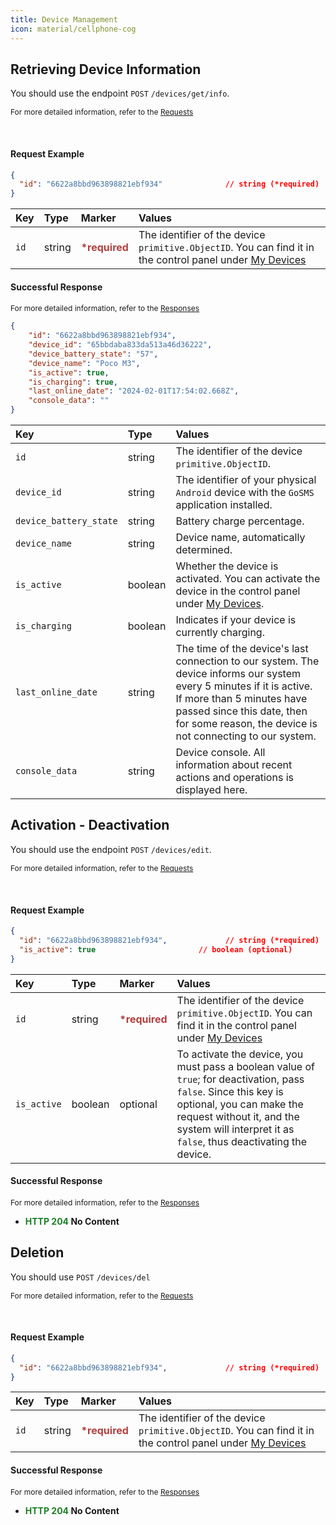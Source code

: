 ```yaml
---
title: Device Management
icon: material/cellphone-cog
---
```


## Retrieving Device Information

You should use the endpoint `POST` `/devices/get/info`. <div style="font-size:12px">For more detailed information, refer to the <a href="https://docs.gosms.ru/en/request" target="_blank">Requests</a></div>

<br>

#### Request Example

``` json title="POST: /devices/get/info"
{
  "id": "6622a8bbd963898821ebf934"  			// string (*required)
}
```

|Key |Type |Marker | Values|
|:------------------------ |:- |:- |:- |
| `id`|string |<b style="color:#b13f3f">*required</b> | The identifier of the device `primitive.ObjectID`. You can find it in the control panel under [My Devices](https://cms.gosms.ru/devices)|


#### Successful Response
<div style="font-size:12px">For more detailed information, refer to the <a href="https://docs.gosms.ru/en/responses" target="_blank">Responses</a></div>

``` json title="HTTP 200 application-json"
{
    "id": "6622a8bbd963898821ebf934",
    "device_id": "65bbdaba833da513a46d36222",
    "device_battery_state": "57",
    "device_name": "Poco M3",
    "is_active": true,
    "is_charging": true,
    "last_online_date": "2024-02-01T17:54:02.668Z",
    "console_data": ""
}
```

|Key |Type | Values|
|:------------------------ |:- |:- |
| `id`|string | The identifier of the device `primitive.ObjectID`. |
| `device_id`|string | The identifier of your physical `Android` device with the `GoSMS` application installed. |
| `device_battery_state`|string | Battery charge percentage. |
| `device_name`|string | Device name, automatically determined. |
| `is_active`|boolean | Whether the device is activated. You can activate the device in the control panel under [My Devices](https://cms.gosms.ru/en/devices). |
| `is_charging`|boolean | Indicates if your device is currently charging. |
| `last_online_date`|string | The time of the device's last connection to our system. The device informs our system every 5 minutes if it is active. If more than 5 minutes have passed since this date, then for some reason, the device is not connecting to our system. |
| `console_data`|string | Device console. All information about recent actions and operations is displayed here. |


## Activation - Deactivation

You should use the endpoint `POST` `/devices/edit`. <div style="font-size:12px">For more detailed information, refer to the <a href="https://docs.gosms.ru/en/request" target="_blank">Requests</a></div>

<br>

#### Request Example

``` json title="POST: /devices/edit"
{
  "id": "6622a8bbd963898821ebf934",  			// string (*required)
  "is_active": true                       // boolean (optional)
}
```

|Key |Type | Marker | Values|
|:------------------------ |:- |:- |:- |
| `id`|string |<b style="color:#b13f3f">*required</b> | The identifier of the device `primitive.ObjectID`. You can find it in the control panel under [My Devices](https://cms.gosms.ru/devices)| 
| `is_active`|boolean |optional | To activate the device, you must pass a boolean value of `true`; for deactivation, pass `false`. Since this key is optional, you can make the request without it, and the system will interpret it as `false`, thus deactivating the device.|

#### Successful Response
<div style="font-size:12px">For more detailed information, refer to the <a href="https://docs.gosms.ru/en/responses" target="_blank">Responses</a></div>


- <b style="color:rgb(29, 129, 39)">HTTP 204 </b><b>No Content</b>


## Deletion

You should use `POST` `/devices/del` <div style="font-size:12px">For more detailed information, refer to the <a href="https://docs.gosms.ru/en/request" target="_blank">Requests</a></div>

<br>

#### Request Example

``` json title="POST: /devices/del"
{
  "id": "6622a8bbd963898821ebf934",  			// string (*required)
}
```

|Key |Type | Marker | Values|
|:------------------------ |:- |:- |:- |
| `id`|string |<b style="color:#b13f3f">*required</b> | The identifier of the device `primitive.ObjectID`. You can find it in the control panel under [My Devices](https://cms.gosms.ru/devices)|

#### Successful Response
<div style="font-size:12px">For more detailed information, refer to the <a href="https://docs.gosms.ru/en/responses" target="_blank">Responses</a></div>

- <b style="color:rgb(29, 129, 39)">HTTP 204 </b><b>No Content</b>